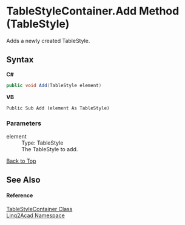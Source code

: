 # TableStyleContainer.Add Method (TableStyle)
 

Adds a newly created TableStyle.

## Syntax

**C#**<br />
``` C#
public void Add(TableStyle element)
```

**VB**<br />
``` VB
Public Sub Add (element As TableStyle)
```


### Parameters
<dl><dt>element</dt><dd>Type: TableStyle<br />The TableStyle to add.</dd></dl>
<a href="#TableStyleContainerAdd-Method-TableStyle">Back to Top</a>

## See Also


#### Reference
<a href="T_Linq2Acad_TableStyleContainer.md#TableStyleContainer-Class">TableStyleContainer Class</a><br /><a href="N_Linq2Acad.md#Linq2Acad-Namespace">Linq2Acad Namespace</a><br />

